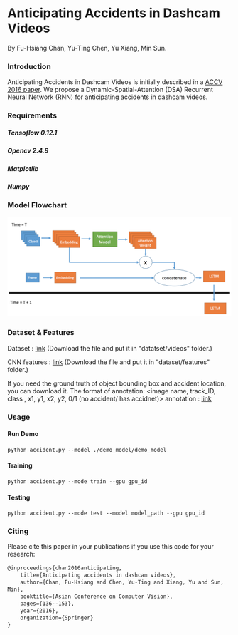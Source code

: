 # Anticipating Accidents in Dashcam Videos
By Fu-Hsiang Chan, Yu-Ting Chen, Yu Xiang, Min Sun.

### Introduction

Anticipating Accidents in Dashcam Videos is initially described in a [ACCV 2016 paper](https://drive.google.com/file/d/0ByuDEGFYmWsbNkVxcUxhdDRVRkU/view).
We propose a Dynamic-Spatial-Attention (DSA) Recurrent Neural Network (RNN) for anticipating accidents in dashcam videos.

### Requirements

##### Tensoflow 0.12.1
##### Opencv 2.4.9
##### Matplotlib
##### Numpy

### Model Flowchart
![Alt text](./img/flowchart.png "Optional title")


### Dataset & Features

Dataset : [link](http://aliensunmin.github.io/project/dashcam/) (Download the file and put it in "datatset/videos" folder.)

CNN features : [link](https://drive.google.com/open?id=0B8xi2Pbo0n2gaG84ZTNKMXZtbGc) (Download the file and put it in "dataset/features" folder.)

If you need the ground truth of object bounding box and accident location, you can download it.
The format of annotation:
<image name, track_ID, class , x1, y1, x2, y2, 0/1 (no accident/ has accidnet)>
annotation : [link]()

### Usage

#### Run Demo
```
python accident.py --model ./demo_model/demo_model
```

#### Training
```
python accident.py --mode train --gpu gpu_id
```

#### Testing
```
python accident.py --mode test --model model_path --gpu gpu_id
```

### Citing

Please cite this paper in your publications if you use this code for your research:

    @inproceedings{chan2016anticipating,
        title={Anticipating accidents in dashcam videos},
        author={Chan, Fu-Hsiang and Chen, Yu-Ting and Xiang, Yu and Sun, Min},
        booktitle={Asian Conference on Computer Vision},
        pages={136--153},
        year={2016},
        organization={Springer}
    }
